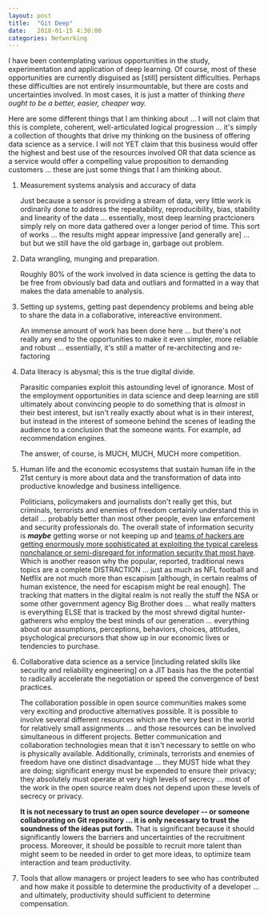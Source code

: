 ```yaml
---
layout: post
title:  "Git Deep"
date:   2018-01-15 4:30:00
categories: Networking
---
```


I have been contemplating various opportunities in the study, experimentation and application of deep learning. Of course, most of these opportunities are currently disguised as [still] persistent difficulties. Perhaps these difficulties are not entirely insurmountable, but there are costs and uncertainties involved. In most cases, it is just a matter of thinking *there ought to be a better, easier, cheaper way.*

Here are some different things that I am thinking about ... I will not claim that this is complete, coherent, well-articulated logical progression ... it's simply a collection of thoughts that drive my thinking on the business of offering data science as a service. I will not YET claim that this business would offer the highest and best use of the resources involved OR that data science as a service would offer a compelling value proposition to demanding customers ... these are just some things that I am thinking about.


1.  Measurement systems analysis and accuracy of data

    Just because a sensor is providing a stream of data, very little work is ordinarily done to address the repeatability, reproducibility, bias, stability and linearity of the data ... essentially, most deep learning practcioners simply rely on more data gathered over a longer period of time. This sort of works ... the results might appear impressive [and generally are] ... but but we still have the old garbage in, garbage out problem.

2.  Data wrangling, munging and preparation.

    Roughly 80% of the work involved in data science is getting the data to be free from obviously bad data and outliars and formatted in a way that makes the data amenable to analysis.

3.  Setting up systems, getting past dependency problems and being able to share the data in a collaborative, intereactive environment.

    An immense amount of work has been done here ... but there's not really any end to the opportunities to make it even simpler, more reliable and robust ... essentially, it's still a matter of re-architecting and re-factoring      

4.  Data literacy is abysmal; this is the true digital divide.  

    Parasitic companies exploit this astounding level of ignorance. Most of the employment opportunities in data science and deep learning are still ultimately about convincing people to do something that is *almost* in their best interest, but isn't really exactly about what is in their interest, but instead in the interest of someone behind the scenes of leading the audience to a conclusion that the someone wants. For example, ad recommendation engines.

    The answer, of course, is MUCH, MUCH, MUCH more competition.

5.  Human life and the economic ecosystems that sustain human life in the 21st century is more about data and the transformation of data into productive knowledge and business intelligence.

    Politicians, policymakers and journalists don't really get this, but criminals, terrorists and enemies of freedom certainly understand this in detail ... probably better than most other people, even law enforcement and security professionals do. The overall state of information security is ***maybe*** getting worse or not keeping up and [teams of hackers are getting enormously more sophisticated at exploiting the typical careless nonchalance or semi-disregard for information security that most have](https://www.wired.com/story/worst-hacks-2017/). Which is another reason why the popular, reported, traditional news topics are a complete DISTRACTION ... just as much as NFL football and Netflix are not much more than escapism [although, in certain realms of human existence, the need for escapism might be real enough]. The tracking that matters in the digital realm is not really the stuff the NSA or some other government agency Big Brother does ... what really matters is everything ELSE that is tracked by the most shrewd digital hunter-gatherers who employ the best minds of our generation ... everything about our assumptions, perceptions, behaviors, choices, attitudes, psychological precursors that show up in our economic lives or tendencies to purchase.

6.  Collaborative data science as a service [including related skills like security and reliability engineering] on a JIT basis has the the potential to radically accelerate the negotiation or speed the convergence of best practices.

     The collaboration possible in open source communities makes some very exciting and productive alternatives possible. It is possible to involve several different resources which are the very best in the world for relatively small assignments ... and those resources can be involved simultaneous in different projects. Better communication and collaboration technologies mean that it isn't necessary to settle on who is physically available. Additionally, criminals, terrorists and enemies of freedom have one distinct disadvantage ... they MUST hide what they are doing; significant energy must be expended to ensure their privacy; they absolutely must operate at very high levels of secrecy ... most of the work in the open source realm does not depend upon these levels of secrecy or privacy.

     **It is not necessary to trust an open source developer -- or someone collaborating on Git repository ... it is only necessary to trust the soundness of the ideas put forth.**  That is significant because it should significantly lowers the barriers and uncertainties of the recruitment process. Moreover, it should be possible to recruit more talent than might seem to be needed in order to get more ideas, to optimize team interaction and team productivity.

7.  Tools that allow managers or project leaders to see who has contributed and how make it possible to determine the productivity of a developer ... and ultimately, productivity should sufficient to determine compensation.      
